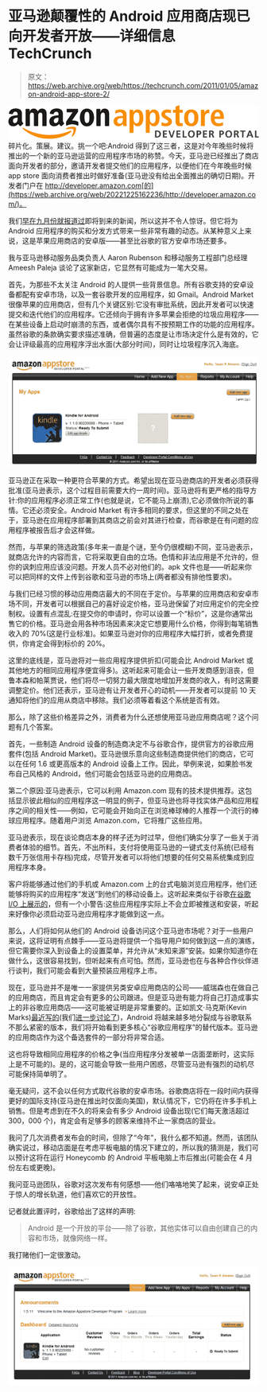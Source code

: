 # 亚马逊颠覆性的 Android 应用商店现已向开发者开放——详细信息 TechCrunch

> 原文：<https://web.archive.org/web/https://techcrunch.com/2011/01/05/amazon-android-app-store-2/>

![](img/3d8522bcab52ccf7a2eba723c8782dc2.png)
碎片化。策展。建议。挑一个吧:Android 得到了这三者，这是对今年晚些时候将推出的一个新的亚马逊运营的应用程序市场的称赞。今天，亚马逊已经推出了商店面向开发者的部分，邀请开发者提交他们的应用程序，以便他们在今年晚些时候 app store 面向消费者推出时做好准备(亚马逊没有给出全面推出的确切日期)。开发者门户在 http://developer.amazon.com[的](https://web.archive.org/web/20221225162236/http://developer.amazon.com/)。

我们[早在九月份就报道过](https://web.archive.org/web/20221225162236/https://techcrunch.com/2010/09/27/amazon-android-app-store/)即将到来的新闻，所以这并不令人惊讶。但它将为 Android 应用程序的购买和分发方式带来一些非常有趣的动态。从某种意义上来说，这是苹果应用商店的安卓版——甚至比谷歌的官方安卓市场还要多。

我与亚马逊移动服务品类负责人 Aaron Rubenson 和移动服务工程部门总经理 Ameesh Paleja 谈论了这家新店，它显然有可能成为一笔大交易。

首先，为那些不太关注 Android 的人提供一些背景信息。所有谷歌支持的安卓设备都配有安卓市场，以及一套谷歌开发的应用程序，如 Gmail。Android Market 很像苹果的应用商店，但有几个关键区别:它没有审批系统，因此开发者可以快速提交和迭代他们的应用程序。它还倾向于拥有许多苹果会拒绝的垃圾应用程序——在某些设备上启动时崩溃的东西，或者偶尔具有不按预期工作的功能的应用程序。虽然谷歌的条款确实要求描述准确，但普遍的态度是让市场决定什么是有效的，它会让评级最高的应用程序浮出水面(大部分时间)，同时让垃圾程序沉入海底。

![](img/bfce5adb288aa79023b58a356ba22036.png)

亚马逊正在采取一种更符合苹果的方式。希望出现在亚马逊商店的开发者必须获得批准(亚马逊表示，这个过程目前需要大约一周时间)。亚马逊将有更严格的指导方针:你的应用程序必须正常工作(也就是说，它不能马上崩溃),它必须做你所说的事情。它还必须安全。Android Market 有许多相同的要求，但这里的不同之处在于，亚马逊在应用程序部署到其商店之前会对其进行检查，而谷歌是在有问题的应用程序被报告后才会这样做。

然而，与苹果的筛选政策(多年来一直是个谜，至今仍很模糊)不同，亚马逊表示，就商店允许的内容而言，它将采取更自由的立场。色情和非法应用是不允许的，但你的讽刺应用应该没问题。开发人员不必对他们的。apk 文件也是——听起来你可以把同样的文件上传到谷歌和亚马逊的市场上(两者都没有排他性要求)。

与我们已经习惯的移动应用商店最大的不同在于定价。与苹果的应用商店和安卓市场不同，开发者可以根据自己的喜好设定价格，亚马逊保留了对应用定价的完全控制权。设置有点混乱:在提交你的申请时，你可以设置一个“标价”，这是你通常出售它的价格。亚马逊会用各种市场因素来决定它想要用什么价格，你得到每笔销售收入的 70%(这是行业标准)。如果亚马逊对你的应用程序大幅打折，或者免费提供，你肯定会得到标价的 20%。

这里的底线是，亚马逊将对一些应用程序提供折扣(可能会比 Android Market 或其他地方的相同应用程序便宜得多)。这听起来可能会让一些开发商感到沮丧，但鲁本森和帕莱贾说，他们将尽一切努力最大限度地增加开发商的收入，有时这需要调整定价。他们还表示，亚马逊有让开发者开心的动机——开发者可以提前 10 天通知将他们的应用从商店中移除。我们必须等着看这个系统是否有效。

那么，除了这些价格差异之外，消费者为什么还想使用亚马逊应用商店呢？这个问题有几个答案。

首先，一些制造 Android 设备的制造商决定不与谷歌合作，提供官方的谷歌应用套件(包括 Android Market)。亚马逊很乐意向这些制造商提供他们的商店，它可以在任何 1.6 或更高版本的 Android 设备上工作。因此，举例来说，如果脸书发布自己风格的 Android，他们可能会包括亚马逊的应用商店。

第二个原因:亚马逊表示，它可以利用 Amazon.com 现有的技术提供推荐。这包括显示彼此相似的应用程序这一明显的例子，但亚马逊也将寻找实体产品和应用程序之间的相关性——例如，它可能会开始向正在浏览棒球棒的人推荐一个流行的棒球应用程序。随着用户浏览 Amazon.com，它将推广这些应用。

亚马逊表示，现在谈论商店本身的样子还为时过早，但他们确实分享了一些关于消费者体验的细节。首先，不出所料，支付将使用亚马逊的一键式支付系统(已经有数千万张信用卡存档)完成，尽管开发者可以将他们想要的任何交易系统集成到应用程序本身。

客户将能够通过他们的手机或 Amazon.com 上的台式电脑浏览应用程序，他们还能够将购买的应用程序“发送”到他们的移动设备上。这听起来类似于谷歌[在谷歌 I/O 上展示的](https://web.archive.org/web/20221225162236/https://techcrunch.com/2010/05/20/live-blogging-the-second-google-io-keynote-the-day-of-android-and-google-tv/)，但有一个小警告:这些应用程序实际上不会立即被推送和安装，听起来好像你必须启动亚马逊应用程序才能做到这一点。

那么，人们将如何从他们的 Android 设备访问这个亚马逊市场呢？对于一些用户来说，这将证明有点棘手——亚马逊将提供一个指导用户如何做到这一点的演练，但它需要你深入到设备上的设置菜单，并允许从“未知来源”安装。如果你知道你在做什么，这很容易找到，但听起来有点可怕。然而，亚马逊也在与各种合作伙伴进行谈判，我们可能会看到大量预装应用程序上市。

现在，亚马逊并不是唯一一家提供另类安卓应用商店的公司——威瑞森也在做自己的应用商店，而且肯定会有更多的公司跟进。但是亚马逊有能力将自己打造成事实上的非谷歌应用商店——这可能被证明是非常重要的。正如凯文·马克斯(Kevin Marks)[最近写的](https://web.archive.org/web/20221225162236/http://epeus.blogspot.com/2011/01/two-faces-of-android.html)(我们[进一步讨论了](https://web.archive.org/web/20221225162236/https://techcrunch.com/2011/01/04/facebookphone-twitterphone-verizonphone/))，Android 将越来越多地分裂成与谷歌联系不那么紧密的版本，我们将开始看到更多核心“谷歌应用程序”的替代版本。亚马逊的应用商店作为这个备选套件的一部分将非常合适。

这也将导致相同应用程序的价格之争(当应用程序分发被单一店面垄断时，这实际上是不可能的)。是的，这可能会导致一些用户困惑，尽管亚马逊有强烈的动机尽可能保持简单明了。

毫无疑问，这不会以任何方式取代谷歌的安卓市场。谷歌商店将在一段时间内获得更好的国际支持(亚马逊在推出时仅面向美国)，默认情况下，它仍将在许多手机上销售。但是考虑到在不久的将来会有多少 Android 设备出现(它们每天激活超过 300，000 个)，肯定会有足够多的顾客来维持不止一家商店的营业。

我问了几次消费者发布会的时间，但除了“今年”，我什么都不知道。然而，该团队确实说过，移动店面是在考虑平板电脑的情况下建立的，所以我的猜测是，我们可以预计这将在运行 Honeycomb 的 Android 平板电脑上市后推出(可能会在 4 月份左右或更晚)。

我问亚马逊团队，谷歌对这次发布有何感想——他们咯咯地笑了起来，说安卓正处于惊人的增长轨道，他们喜欢它的开放性。

记者就此置评时，谷歌给出了这样的声明:

> Android 是一个开放的平台——除了谷歌，其他实体可以自由创建自己的内容和市场，就像网络一样。

我打赌他们一定很激动。

![](img/a61a1e028fe5d6414079cb50b51ff51f.png)